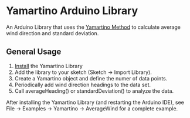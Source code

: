 Yamartino Arduino Library
===
An Arduino Library that uses the [Yamartino
Method](http://en.wikipedia.org/wiki/Yamartino_method) to calculate
average wind direction and standard deviation.

General Usage
---
1. [Install](http://arduino.cc/en/Guide/Libraries) the Yamartino Library
2. Add the library to your sketch (Sketch -> Import Library).
3. Create a Yamartino object and define the numer of data points.
4. Periodically add wind direction headings to the data set.
5. Call averageHeading() or standardDeviation() to analyze the data.

After installing the Yamartino Library (and restarting the Arduino IDE), see
File -> Examples -> Yamartino -> AverageWind for a complete example.
